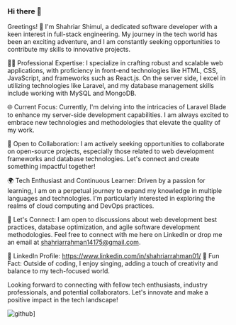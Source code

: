 ### Hi there 👋

Greetings! 👋 I'm Shahriar Shimul, a dedicated software developer with a keen interest in full-stack engineering. My journey in the tech world has been an exciting adventure, and I am constantly seeking opportunities to contribute my skills to innovative projects.

👨‍💻 Professional Expertise:
I specialize in crafting robust and scalable web applications, with proficiency in front-end technologies like HTML, CSS, JavaScript, and frameworks such as React.js. On the server side, I excel in utilizing technologies like Laravel, and my database management skills include working with MySQL and MongoDB.

🌐 Current Focus:
Currently, I'm delving into the intricacies of Laravel Blade to enhance my server-side development capabilities. I am always excited to embrace new technologies and methodologies that elevate the quality of my work.

🤝 Open to Collaboration:
I am actively seeking opportunities to collaborate on open-source projects, especially those related to web development frameworks and database technologies. Let's connect and create something impactful together!

🌍 Tech Enthusiast and Continuous Learner:
Driven by a passion for learning, I am on a perpetual journey to expand my knowledge in multiple languages and technologies. I'm particularly interested in exploring the realms of cloud computing and DevOps practices.

💬 Let's Connect:
I am open to discussions about web development best practices, database optimization, and agile software development methodologies. Feel free to connect with me here on LinkedIn or drop me an email at shahriarrahman14175@gmail.com.

🔗 LinkedIn Profile: https://www.linkedin.com/in/shahriarrahman01/
🌟 Fun Fact:
Outside of coding, I enjoy singing, adding a touch of creativity and balance to my tech-focused world.

Looking forward to connecting with fellow tech enthusiasts, industry professionals, and potential collaborators. Let's innovate and make a positive impact in the tech landscape!



<!--
**shahriarshimul/shahriarshimul** is a ✨ _special_ ✨ repository because its `README.md` (this file) appears on your GitHub profile.

Here are some ideas to get you started:

- 🔭 I’m currently working from home...
- 🌱 I’m currently learning Laravel Blade...
- 👯 I’m looking to collaborate on open-source contributions...
- 🤔 I’m looking for help with multiple languages and technology...
- 💬 Ask me about ...
- 📫 How to reach me: ...
- 😄 Pronouns: ...
- ⚡ Fun fact: ...
-->

![github](https://img.shields.io/badge/GitHub-000000?style=for-the-badge&logo=GitHub&logoColor=white)]
